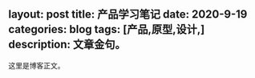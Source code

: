 
layout: post
title: 产品学习笔记
date: 2020-9-19
categories: blog
tags: [产品,原型,设计,]
description: 文章金句。
---

这里是博客正文。
